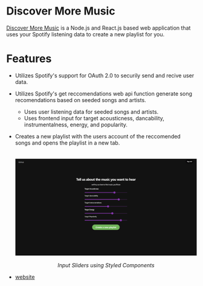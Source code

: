 # Discover More Music
[Discover More Music](https://owenstrength.github.io/Discover-More-Music) is a Node.js and React.js based web application that uses your Spotify listening data to create a new playlist for you.

# Features
- Utilizes Spotify's support for OAuth 2.0 to securily send and recive user data.
- Utilizes Spotify's get reccomendations web api function generate song recomendations based on seeded songs and artists.
  - Uses user listening data for seeded songs and artists.
  - Uses frontend input for target acousticness, dancability, instrumentalness, energy, and popularity.
- Creates a new playlist with the users account of the reccomended songs and opens the playlist in a new tab.  
  <br></br>
  ![Parameter Sliders](/readme-images/sliders.png)
  
  <p align="center">
  <i align="center">Input Sliders using Styled Components</i>
  </p>

 - [website](https://owenstrength.github.io/Discover-More-Music)

